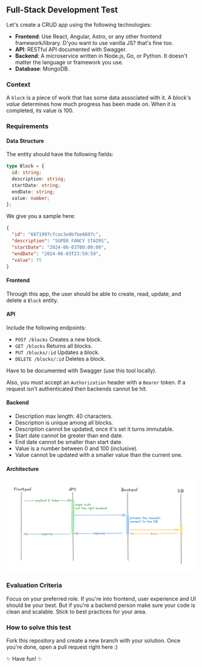 ## Full-Stack Development Test

Let's create a CRUD app using the following technologies:

- **Frontend**: Use React, Angular, Astro, or any other frontend framework/library. D'you want to use vanilla JS? that's fine too.
- **API**: RESTful API documented with Swagger.
- **Backend**: A microservice written in Node.js, Go, or Python. It doesn't matter the language or framework you use.
- **Database**: MongoDB.

### Context

A `block` is a piece of work that has some data associated with it. A block's _value_ determines how much progress has been made on. When it is completed, its value is 100.

### Requirements

#### **Data Structure**

The entity should have the following fields:

```TypeScript
type Block = {
  id: string;
  description: string;
  startDate: string;
  endDate: string;
  value: number;
};
```

We give you a sample here:

```json
{
  "id": "6671997cfcac3e0bfbe8607c",
  "description": "SUPER FANCY STAIRS",
  "startDate": "2024-06-03T00:00:00",
  "endDate": "2024-06-03T23:59:59",
  "value": 75
}
```

#### **Frontend**

Through this app, the user should be able to create, read, update, and delete a `Block` entity.

#### **API**

Include the following endpoints:

- `POST /blocks` Creates a new block.
- `GET /blocks` Returns all blocks.
- `PUT /blocks/:id` Updates a block.
- `DELETE /blocks/:id` Deletes a block.

Have to be documented with Swagger (use this tool locally).

Also, you must accept an `Authorization` header with a `Bearer` token. If a request isn't authenticated then backends cannot be hit.

#### **Backend**

- Description max length: 40 characters.
- Description is unique among all blocks.
- Description cannot be updated, once it's set it turns immutable.
- Start date cannot be greater than end date.
- End date cannot be smaller than start date.
- Value is a number between 0 and 100 (inclusive).
- Value cannot be updated with a smaller value than the current one.

#### **Architecture**

![Architecture Schema](/assets/architecture-schema.png)

### Evaluation Criteria

Focus on your preferred role. If you're into frontend, user experience and UI should be your best. But if you're a backend person make sure your code is clean and scalable. Stick to best practices for your area.

### How to solve this test

Fork this repository and create a new branch with your solution. Once you're done, open a pull request right here :)

✨ Have fun! ✨
